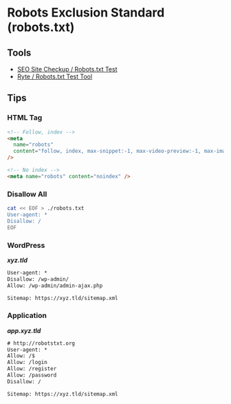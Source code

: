 # Robots Exclusion Standard (robots.txt)

<!--
https://www.websiteplanet.com/webtools/robots-txt/result/?url=https%3A%2F%2Fhml.us.dellexpertprogram.com%2Frobots.txt
https://en.ryte.com/free-tools/robots-txt/?refresh=1&url=https%3A%2F%2Fhml.us.dellexpertprogram.com&useragent=Googlebot&submit=Evaluate
-->

## Tools

- [SEO Site Checkup / Robots.txt Test](https://seositecheckup.com/tools/robotstxt-test)
- [Ryte / Robots.txt Test Tool](https://en.ryte.com/free-tools/robots-txt)

<!--
https://toolsaday.com/seo/noindex-checker
https://technicalseo.com/tools/robots-txt/
-->

## Tips

### HTML Tag

```html
<!-- Follow, index -->
<meta
  name="robots"
  content="follow, index, max-snippet:-1, max-video-preview:-1, max-image-preview:large"
/>

<!-- No index -->
<meta name="robots" content="noindex" />
```

<!--
X-Robots-Tag
-->

### Disallow All

```sh
cat << EOF > ./robots.txt
User-agent: *
Disallow: /
EOF
```

### WordPress

**_xyz.tld_**

```txt
User-agent: *
Disallow: /wp-admin/
Allow: /wp-admin/admin-ajax.php

Sitemap: https://xyz.tld/sitemap.xml
```

### Application

**_app.xyz.tld_**

```txt
# http://robotstxt.org
User-agent: *
Allow: /$
Allow: /login
Allow: /register
Allow: /password
Disallow: /

Sitemap: https://xyz.tld/sitemap.xml
```
